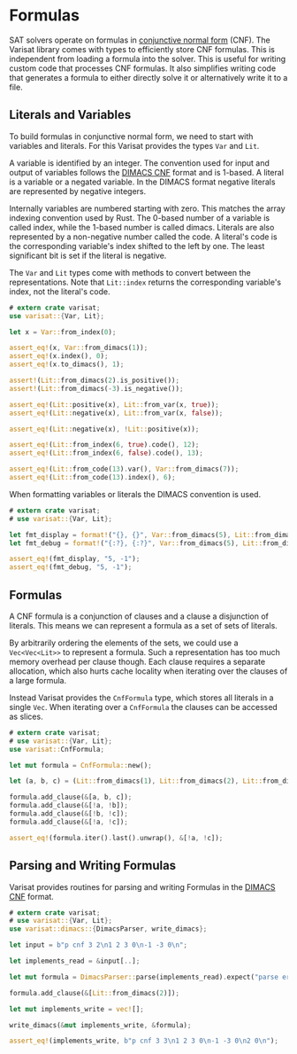# Formulas

SAT solvers operate on formulas in [conjunctive normal form][cnf] (CNF). The
Varisat library comes with types to efficiently store CNF formulas. This is
independent from loading a formula into the solver. This is useful for writing
custom code that processes CNF formulas. It also simplifies writing code that
generates a formula to either directly solve it or alternatively write it to a
file.

## Literals and Variables

To build formulas in conjunctive normal form, we need to start with variables
and literals. For this Varisat provides the types `Var` and `Lit`.

A variable is identified by an integer. The convention used for
input and output of variables follows the [DIMACS CNF][dimacs]
format and is 1-based. A literal is a variable or a negated variable. In the
DIMACS format negative literals are represented by negative integers.

Internally variables are numbered starting with zero. This matches the array
indexing convention used by Rust. The 0-based number of a variable is called
index, while the 1-based number is called dimacs. Literals are also represented
by a non-negative number called the code. A literal's code is the corresponding
variable's index shifted to the left by one. The least significant bit is set
if the literal is negative.

The `Var` and `Lit` types come with methods to convert between the
representations. Note that `Lit::index` returns the corresponding variable's
index, not the literal's code.

```rust
# extern crate varisat;
use varisat::{Var, Lit};

let x = Var::from_index(0);

assert_eq!(x, Var::from_dimacs(1));
assert_eq!(x.index(), 0);
assert_eq!(x.to_dimacs(), 1);

assert!(Lit::from_dimacs(2).is_positive());
assert!(Lit::from_dimacs(-3).is_negative());

assert_eq!(Lit::positive(x), Lit::from_var(x, true));
assert_eq!(Lit::negative(x), Lit::from_var(x, false));

assert_eq!(Lit::negative(x), !Lit::positive(x));

assert_eq!(Lit::from_index(6, true).code(), 12);
assert_eq!(Lit::from_index(6, false).code(), 13);

assert_eq!(Lit::from_code(13).var(), Var::from_dimacs(7));
assert_eq!(Lit::from_code(13).index(), 6);
```

When formatting variables or literals the DIMACS convention is used.

```rust
# extern crate varisat;
# use varisat::{Var, Lit};

let fmt_display = format!("{}, {}", Var::from_dimacs(5), Lit::from_dimacs(-1));
let fmt_debug = format!("{:?}, {:?}", Var::from_dimacs(5), Lit::from_dimacs(-1));

assert_eq!(fmt_display, "5, -1");
assert_eq!(fmt_debug, "5, -1");
```

## Formulas

A CNF formula is a conjunction of clauses and a clause a disjunction of
literals. This means we can represent a formula as a set of sets of literals.

By arbitrarily ordering the elements of the sets, we could use a
`Vec<Vec<Lit>>` to represent a formula. Such a representation has too much
memory overhead per clause though. Each clause requires a separate allocation,
which also hurts cache locality when iterating over the clauses of a large
formula.

Instead Varisat provides the `CnfFormula` type, which stores all literals in a
single `Vec`. When iterating over a `CnfFormula` the clauses can be accessed as
slices.

```rust
# extern crate varisat;
# use varisat::{Var, Lit};
use varisat::CnfFormula;

let mut formula = CnfFormula::new();

let (a, b, c) = (Lit::from_dimacs(1), Lit::from_dimacs(2), Lit::from_dimacs(3));

formula.add_clause(&[a, b, c]);
formula.add_clause(&[!a, !b]);
formula.add_clause(&[!b, !c]);
formula.add_clause(&[!a, !c]);

assert_eq!(formula.iter().last().unwrap(), &[!a, !c]);
```

## Parsing and Writing Formulas

Varisat provides routines for parsing and writing Formulas in the [DIMACS
CNF][dimacs] format.

```rust
# extern crate varisat;
# use varisat::{Var, Lit};
use varisat::dimacs::{DimacsParser, write_dimacs};

let input = b"p cnf 3 2\n1 2 3 0\n-1 -3 0\n";

let implements_read = &input[..];

let mut formula = DimacsParser::parse(implements_read).expect("parse error");

formula.add_clause(&[Lit::from_dimacs(2)]);

let mut implements_write = vec![];

write_dimacs(&mut implements_write, &formula);

assert_eq!(implements_write, b"p cnf 3 3\n1 2 3 0\n-1 -3 0\n2 0\n");
```

[cnf]: https://en.wikipedia.org/wiki/Conjunctive_normal_form
[dimacs]: (../formats/dimacs.md)
